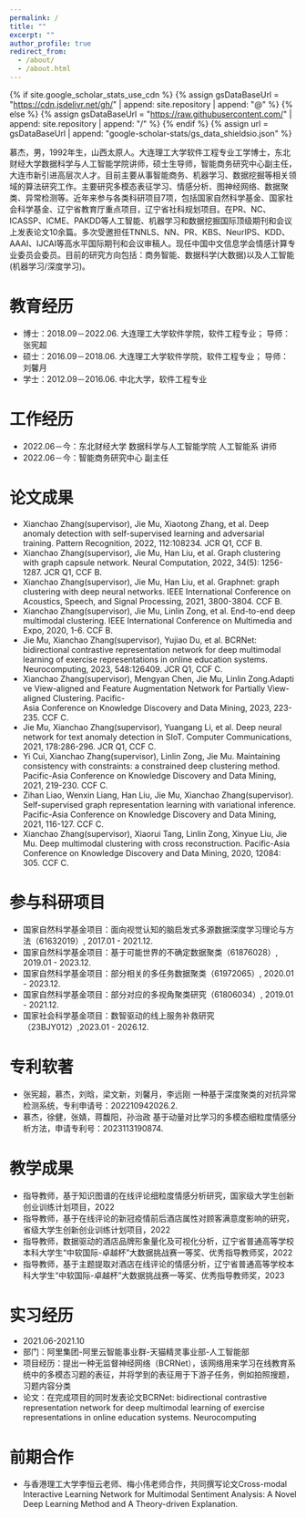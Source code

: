 ```yaml
---
permalink: /
title: ""
excerpt: ""
author_profile: true
redirect_from: 
  - /about/
  - /about.html
---
```


{% if site.google_scholar_stats_use_cdn %}
{% assign gsDataBaseUrl = "https://cdn.jsdelivr.net/gh/" | append: site.repository | append: "@" %}
{% else %}
{% assign gsDataBaseUrl = "https://raw.githubusercontent.com/" | append: site.repository | append: "/" %}
{% endif %}
{% assign url = gsDataBaseUrl | append: "google-scholar-stats/gs_data_shieldsio.json" %}

<span class='anchor' id='关于我'></span>

慕杰，男，1992年生，山西太原人。大连理工大学软件工程专业工学博士，东北财经大学数据科学与人工智能学院讲师，硕士生导师，智能商务研究中心副主任，大连市新引进高层次人才。目前主要从事智能商务、机器学习、数据挖掘等相关领域的算法研究工作。主要研究多模态表征学习、情感分析、图神经网络、数据聚类、异常检测等。近年来参与各类科研项目7项，包括国家自然科学基金、国家社会科学基金、辽宁省教育厅重点项目，辽宁省社科规划项目。在PR、NC、ICASSP、ICME、PAKDD等人工智能、机器学习和数据挖掘国际顶级期刊和会议上发表论文10余篇。多次受邀担任TNNLS、NN、PR、KBS、NeurIPS、KDD、AAAI、IJCAI等高水平国际期刊和会议审稿人。现任中国中文信息学会情感计算专业委员会委员。目前的研究方向包括：商务智能、数据科学(大数据)以及人工智能(机器学习/深度学习)。

<span class='anchor' id='-教育经历'></span>
# 教育经历
- 博士：2018.09－2022.06. 大连理工大学软件学院，软件工程专业； 导师：张宪超
- 硕士：2016.09－2018.06. 大连理工大学软件学院，软件工程专业； 导师：刘馨月
- 学士：2012.09－2016.06. 中北大学，软件工程专业
  
<span class='anchor' id='-工作经历'></span>
# 工作经历
- 2022.06－今：东北财经大学 数据科学与人工智能学院 人工智能系 讲师
- 2022.06－今：智能商务研究中心 副主任
  
<span class='anchor' id='-论文成果'></span>
# 论文成果
- Xianchao Zhang(supervisor), Jie Mu, Xiaotong Zhang, et al. Deep anomaly detection with self-supervised learning and adversarial training. Pattern Recognition, 2022, 112:108234. JCR Q1, CCF B.
- Xianchao Zhang(supervisor), Jie Mu, Han Liu, et al. Graph clustering with graph capsule network. Neural Computation, 2022, 34(5): 1256-1287. JCR Q1, CCF B.
- Xianchao Zhang(supervisor), Jie Mu, Han Liu, et al. Graphnet: graph clustering with deep neural networks. IEEE International Conference on Acoustics, Speech, and Signal Processing, 2021, 3800-3804. CCF B.
- Xianchao Zhang(supervisor), Jie Mu, Linlin Zong, et al. End-to-end deep multimodal clustering. IEEE International Conference on Multimedia and Expo, 2020, 1-6. CCF B.
- Jie Mu, Xianchao Zhang(supervisor), Yujiao Du, et al. BCRNet: bidirectional contrastive representation network for deep multimodal learning of exercise representations in online education systems. Neurocomputing, 2023, 548:126409. JCR Q1, CCF C.
- Xianchao Zhang(supervisor), Mengyan Chen, Jie Mu, Linlin Zong.Adaptive View-aligned and Feature Augmentation Network for Partially View-aligned Clustering. Pacific-Asia Conference on Knowledge Discovery and Data Mining, 2023, 223-235. CCF C.
- Jie Mu, Xianchao Zhang(supervisor), Yuangang Li, et al. Deep neural network for text anomaly detection in SIoT. Computer Communications, 2021, 178:286-296. JCR Q1, CCF C.
- Yi Cui, Xianchao Zhang(supervisor), Linlin Zong, Jie Mu. Maintaining consistency with constraints: a constrained deep clustering method. Pacific-Asia Conference on Knowledge Discovery and Data Mining, 2021, 219-230. CCF C.
- Zihan Liao, Wenxin Liang, Han Liu, Jie Mu, Xianchao Zhang(supervisor). Self-supervised graph representation learning with variational inference. Pacific-Asia Conference on Knowledge Discovery and Data Mining, 2021, 116-127. CCF C.
- Xianchao Zhang(supervisor), Xiaorui Tang, Linlin Zong, Xinyue Liu, Jie Mu. Deep multimodal clustering with cross reconstruction. Pacific-Asia Conference on Knowledge Discovery and Data Mining, 2020, 12084: 305. CCF C.
  
<span class='anchor' id='-参与科研项目'></span>
# 参与科研项目
- 国家自然科学基金项目：面向视觉认知的脑启发式多源数据深度学习理论与方法（61632019）, 2017.01 - 2021.12.
- 国家自然科学基金项目：基于可能世界的不确定数据聚类（61876028）, 2019.01 - 2023.12.
- 国家自然科学基金项目：部分相关的多任务数据聚类（61972065）, 2020.01 - 2023.12.
- 国家自然科学基金项目：部分对应的多视角聚类研究（61806034）, 2019.01 - 2021.12.
- 国家社会科学基金项目：数智驱动的线上服务补救研究（23BJY012）,2023.01 - 2026.12.
  
<span class='anchor' id='-专利软著'></span>
# 专利软著
- 张宪超，慕杰，刘晗，梁文新，刘馨月，李远刚 一种基于深度聚类的对抗异常检测系统，专利申请号：202210942026.2.
- 慕杰，徐健，张婧，蒋馥阳，孙治政 基于动量对比学习的多模态细粒度情感分析方法，申请专利号：2023113190874.

<span class='anchor' id='-教学成果'></span>
# 教学成果
- 指导教师，基于知识图谱的在线评论细粒度情感分析研究，国家级大学生创新创业训练计划项目，2022
- 指导教师，基于在线评论的新冠疫情前后酒店属性对顾客满意度影响的研究，省级大学生创新创业训练计划项目，2022
- 指导教师，数据驱动的酒店品牌形象量化及可视化分析，辽宁省普通高等学校本科大学生“中软国际-卓越杯”大数据挑战赛一等奖、优秀指导教师奖，2022
- 指导教师，基于主题提取对酒店在线评论的情感分析，辽宁省普通高等学校本科大学生“中软国际-卓越杯”大数据挑战赛一等奖、优秀指导教师奖，2023

<span class='anchor' id='-实习经历'></span>
# 实习经历
- 2021.06-2021.10
- 部门：阿里集团-阿里云智能事业群-天猫精灵事业部-人工智能部
- 项目经历：提出一种无监督神经网络（BCRNet），该网络用来学习在线教育系统中的多模态习题的表征，并将学到的表征用于下游子任务，例如拍照搜题，习题内容分类
- 论文：在完成项目的同时发表论文BCRNet: bidirectional contrastive representation network for deep multimodal learning of exercise representations in online education systems. Neurocomputing

<span class='anchor' id='-前期合作'></span>
# 前期合作
- 与香港理工大学李恒云老师、梅小伟老师合作，共同撰写论文Cross-modal Interactive Learning Network for Multimodal Sentiment Analysis: A Novel Deep Learning Method and A Theory-driven Explanation.

